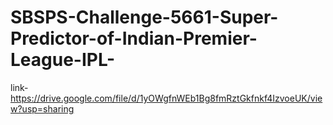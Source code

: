 # SBSPS-Challenge-5661-Super-Predictor-of-Indian-Premier-League-IPL-
link- https://drive.google.com/file/d/1yOWgfnWEb1Bg8fmRztGkfnkf4IzvoeUK/view?usp=sharing
